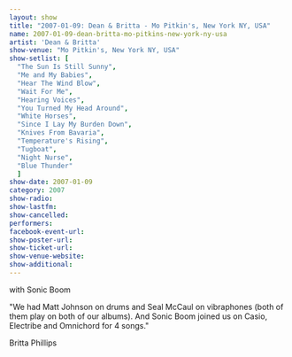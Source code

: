 ```yaml
---
layout: show
title: "2007-01-09: Dean & Britta - Mo Pitkin's, New York NY, USA"
name: 2007-01-09-dean-britta-mo-pitkins-new-york-ny-usa
artist: 'Dean & Britta'
show-venue: "Mo Pitkin's, New York NY, USA"
show-setlist: [
  "The Sun Is Still Sunny",
  "Me and My Babies",
  "Hear The Wind Blow",
  "Wait For Me",
  "Hearing Voices",
  "You Turned My Head Around",
  "White Horses",
  "Since I Lay My Burden Down",
  "Knives From Bavaria",
  "Temperature's Rising",
  "Tugboat",
  "Night Nurse",
  "Blue Thunder"
  ]
show-date: 2007-01-09
category: 2007
show-radio: 
show-lastfm: 
show-cancelled: 
performers: 
facebook-event-url: 
show-poster-url: 
show-ticket-url: 
show-venue-website: 
show-additional: 
---
```


<p>with Sonic Boom</p><p>&quot;We had Matt Johnson on drums and Seal McCaul on vibraphones (both of them play on both of our albums). And Sonic Boom joined us on Casio, Electribe and Omnichord for 4 songs.&quot;</p><p>Britta Phillips</p>